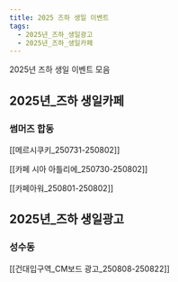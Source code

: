 ```yaml
---
title: 2025 즈하 생일 이벤트
tags:
  - 2025년_즈하_생일광고
  - 2025년_즈하_생일카페
---
```

2025년 즈하 생일 이벤트 모음



## 2025년_즈하 생일카페



### 썸머즈 합동

[[메르시쿠키_250731-250802]]

[[카페 시아 아틀리에_250730-250802]]

[[카페아워_250801-250802]]





## 2025년_즈하 생일광고


### 성수동

[[건대입구역_CM보드 광고_250808-250822]]
